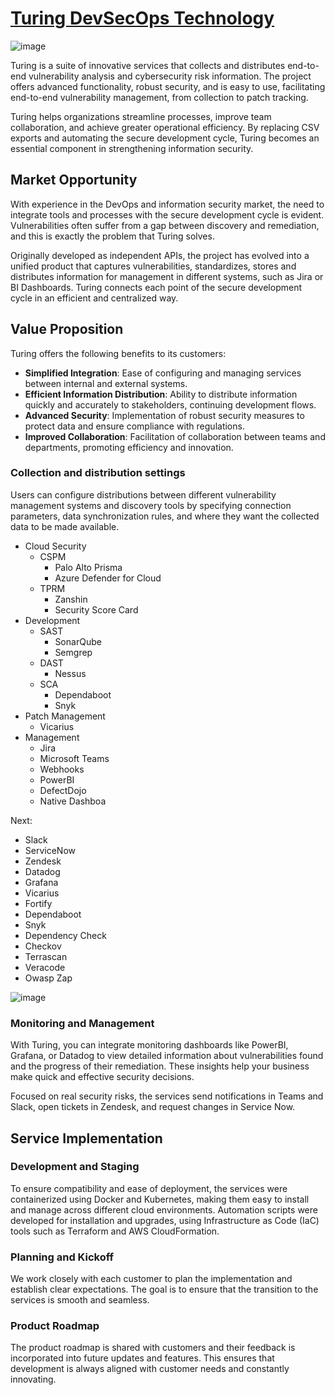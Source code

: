 # [**Turing DevSecOps Technology**](https://turingtec.framer.website/)

![image](https://github.com/user-attachments/assets/b179a298-6cda-468b-87a9-747155d2fa4e)

Turing is a suite of innovative services that collects and distributes end-to-end vulnerability analysis and cybersecurity risk information. The project offers advanced functionality, robust security, and is easy to use, facilitating end-to-end vulnerability management, from collection to patch tracking.

Turing helps organizations streamline processes, improve team collaboration, and achieve greater operational efficiency. By replacing CSV exports and automating the secure development cycle, Turing becomes an essential component in strengthening information security.

## **Market Opportunity**

With experience in the DevOps and information security market, the need to integrate tools and processes with the secure development cycle is evident. Vulnerabilities often suffer from a gap between discovery and remediation, and this is exactly the problem that Turing solves.

Originally developed as independent APIs, the project has evolved into a unified product that captures vulnerabilities, standardizes, stores and distributes information for management in different systems, such as Jira or BI Dashboards. Turing connects each point of the secure development cycle in an efficient and centralized way.

## **Value Proposition**

Turing offers the following benefits to its customers:

- **Simplified Integration**: Ease of configuring and managing services between internal and external systems.
- **Efficient Information Distribution**: Ability to distribute information quickly and accurately to stakeholders, continuing development flows.
- **Advanced Security**: Implementation of robust security measures to protect data and ensure compliance with regulations.
- **Improved Collaboration**: Facilitation of collaboration between teams and departments, promoting efficiency and innovation.

### **Collection and distribution settings**

Users can configure distributions between different vulnerability management systems and discovery tools by specifying connection parameters, data synchronization rules, and where they want the collected data to be made available. 

- Cloud Security
    - CSPM
        - Palo Alto Prisma
        - Azure Defender for Cloud
    - TPRM
        - Zanshin
        - Security Score Card
- Development
    - SAST
        - SonarQube
        - Semgrep
    - DAST
        - Nessus
    - SCA
        - Dependaboot
        - Snyk
- Patch Management
    - Vicarius
- Management
    - Jira
    - Microsoft Teams
    - Webhooks
    - PowerBI
    - DefectDojo
    - Native Dashboa

Next:
- Slack
- ServiceNow
- Zendesk
- Datadog
- Grafana
- Vicarius
- Fortify
- Dependaboot
- Snyk
- Dependency Check
- Checkov
- Terrascan
- Veracode
- Owasp Zap

![image](https://github.com/user-attachments/assets/47340ce8-1af9-4f23-a4c7-c1f3f942589a)


### **Monitoring and Management**

With Turing, you can integrate monitoring dashboards like PowerBI, Grafana, or Datadog to view detailed information about vulnerabilities found and the progress of their remediation. These insights help your business make quick and effective security decisions.

Focused on real security risks, the services send notifications in Teams and Slack, open tickets in Zendesk, and request changes in Service Now.

## Service Implementation

### Development and Staging

To ensure compatibility and ease of deployment, the services were containerized using Docker and Kubernetes, making them easy to install and manage across different cloud environments. Automation scripts were developed for installation and upgrades, using Infrastructure as Code (IaC) tools such as Terraform and AWS CloudFormation.

### Planning and Kickoff

We work closely with each customer to plan the implementation and establish clear expectations. The goal is to ensure that the transition to the services is smooth and seamless.

### Product Roadmap

The product roadmap is shared with customers and their feedback is incorporated into future updates and features. This ensures that development is always aligned with customer needs and constantly innovating.
